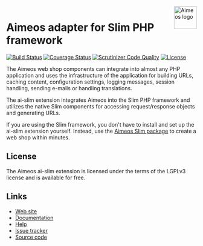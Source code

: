 <a href="https://aimeos.org/">
    <img src="https://aimeos.org/fileadmin/template/icons/logo.png" alt="Aimeos logo" title="Aimeos" align="right" height="60" />
</a>

# Aimeos adapter for Slim PHP framework

[![Build Status](https://travis-ci.org/aimeos/ai-slim.png?branch=master)](https://travis-ci.org/aimeos/ai-slim)
[![Coverage Status](https://coveralls.io/repos/aimeos/ai-slim/badge.svg?branch=master)](https://coveralls.io/r/aimeos/ai-slim?branch=master)
[![Scrutinizer Code Quality](https://scrutinizer-ci.com/g/aimeos/ai-slim/badges/quality-score.png?b=master)](https://scrutinizer-ci.com/g/aimeos/ai-slim/?branch=master)
[![License](https://poser.pugx.org/aimeos/ai-slim/license.svg)](https://packagist.org/packages/aimeos/ai-slim)

The Aimeos web shop components can integrate into almost any PHP application and uses the infrastructure of the application for building URLs, caching content, configuration settings, logging messages, session handling, sending e-mails or handling translations.

The ai-slim extension integrates Aimeos into the Slim PHP framework and utilizes the native Slim components for accessing request/response objects and generating URLs.

If you are using the Slim framework, you don't have to install and set up the ai-slim extension yourself. Instead, use the [Aimeos Slim package](https://github.com/aimeos/aimeos-slim) to create a web shop within minutes.

## License

The Aimeos ai-slim extension is licensed under the terms of the LGPLv3 license and is available for free.

## Links

* [Web site](https://aimeos.org/)
* [Documentation](https://aimeos.org/docs/Home)
* [Help](https://aimeos.org/help/)
* [Issue tracker](https://github.com/aimeos/ai-slim/issues)
* [Source code](https://github.com/aimeos/ai-slim)
